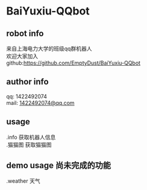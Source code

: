 # BaiYuxiu-QQbot
## robot info
来自上海电力大学的班级qq群机器人\
欢迎大家加入\
github:https://github.com/EmptyDust/BaiYuxiu-QQbot
## author info
qq: 1422492074\
mail: 1422492074@qq.com
## usage
.info 获取机器人信息\
.猫猫图 获取猫猫图
## demo usage 尚未完成的功能
.weather 天气
